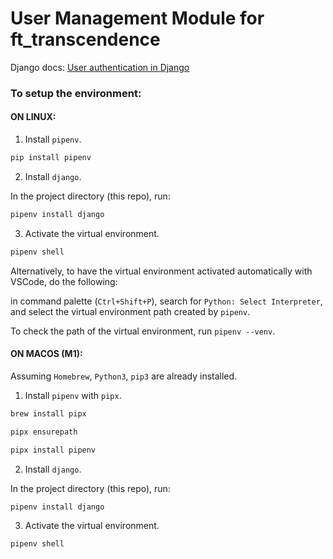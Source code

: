 # User Management Module for ft_transcendence

Django docs: [User authentication in Django](https://docs.djangoproject.com/en/5.0/topics/auth/)

### To setup the environment:

#### ON LINUX:

1. Install `pipenv`.

```bash
pip install pipenv
```

2. Install `django`.

In the project directory (this repo), run:
```bash
pipenv install django
```

3. Activate the virtual environment.

```bash
pipenv shell
```
Alternatively, to have the virtual environment activated automatically with VSCode, do the following:

in command palette (`Ctrl+Shift+P`), search for `Python: Select Interpreter`, and select the virtual environment path created by `pipenv`.  

To check the path of the virtual environment, run `pipenv --venv`.  


#### ON MACOS (M1):

Assuming `Homebrew`, `Python3`, `pip3` are already installed.

1. Install `pipenv` with `pipx`.

```bash
brew install pipx

pipx ensurepath

pipx install pipenv
```

2. Install `django`.

In the project directory (this repo), run:
```bash
pipenv install django
```

3. Activate the virtual environment.

```bash
pipenv shell
```



